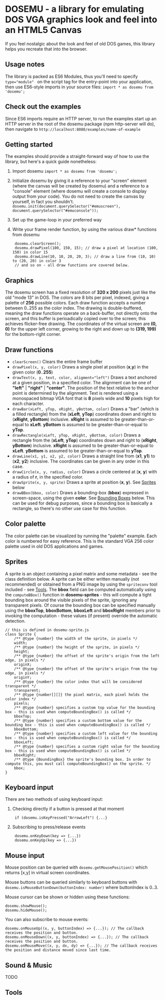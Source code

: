 # DOSEMU - a library for emulating DOS VGA graphics look and feel into an HTML5 Canvas

If you feel nostalgic about the look and feel of old DOS games, this library helps you recreate that into the browser.

## Usage notes

The library is packed as ES6 Modules, thus you'll need to specify
```type="module" ```
on the script tag for the entry-point into your application, then
use ES6-style imports in your source files:
```import * as dosemu from 'dosemu'; ```


## Check out the examples

Since ES6 imports require an HTTP server, to run the examples start up an HTTP server in the root of the dosemu package (npm http-server will do), then navigate to
```http://localhost:8080/examples/name-of-example```

## Getting started

The examples should provide a straight-forward way of how to use the library, but
here's a quick guide nonetheless:
1. Import dosemu
```import * as dosemu from 'dosemu';```

2. Initialize dosemu by giving it a reference to your "screen" element
(where the canvas will be created by dosemu) and a reference to a "console" element
(where dosemu will create a console to display output from your code).
You do not need to create the canvas by yourself, in fact you shouldn't.
```dosemu.init(document.querySelector("#emuscreen"), document.querySelector("#emuconsole"));```

3. Set up the game-loop in your preferred way
4. Write your frame render function, by using the various draw* functions from dosemu

        dosemu.clearScreen();
        dosemu.drawPixel(100, 150, 15); // draw a pixel at location (100, 150) in color 15
        dosemu.drawLine(10, 10, 20, 20, 3); // draw a line from (10, 10) to (20, 20) in color 3
        // and so on - all draw functions are covered below.

## Graphics

The dosemu screen has a fixed resolution of **320 x 200** pixels just like the old "mode 13" in DOS.
The colors are 8 bits per pixel, indexed, giving a palette of **256** possible colors.
Each draw function accepts a number between 0..255 as the color index.
The drawing is double-buffered, meaning the draw functions operate on a back-buffer, not directly onto the screen, and this buffer is perioadically copied over to the screen; this achieves flicker-free drawing.
The coordinates of the virtual screen are **(0, 0)** for the upper left corner, growing to the right and down up to **(319, 199)** for the bottom-right corner.

## Draw functions

* ```clearScreen()```
Clears the entire frame buffer
* ```drawPixel(x, y, color)```
Draws a single pixel at position (**x**,**y**) in the given color (**0**..**255**)
* ```drawText(x, y, text, color, aligment="left")```
Draws a text anchored at a given position, in a specified color.
The alignment can be one of **"left"** | **"right"** | **"center"**. The position of the text relative to the anchor point is determined by the alignment.
Text is rendered using a monospaced bitmap VGA font that is **8** pixels wide and **10** pixels high for each character.
* ```drawBar(xLeft, yTop, xRight, yBottom, color)```
Draws a "bar" (which is a filled rectangle) from the (**xLeft**, **yTop**) coordinates down and right to (**xRight**, **yBottom**) inclusive.
**xRight** is assumed to be greater-than-or-equal to **xLeft**.
**yBottom** is assumed to be greater-than-or-equal to **yTop**.
* ```drawRectangle(xLeft, yTop, xRight, yBottom, color)```
Draws a rectangle from the (**xLeft**, **yTop**) coordinates down and right to (**xRight**, **yBottom**) inclusive.
**xRight** is assumed to be greater-than-or-equal to **xLeft**.
**yBottom** is assumed to be greater-than-or-equal to **yTop**.
* ```drawLine(x1, y1, x2, y2, color)```
Draws a straight line from (**x1**, **y1**) to (**x2**, **y2**) inclusive.
The coordinates can be given in any order in this case.
* ```drawCircle(x, y, radius, color)```
Draws a circle centered at (**x**, **y**) with a radius of **r**, in the specified color.
* ```drawSprite(x, y, sprite)```
Draws a sprite at position (**x**, **y**). See [Sprites](#Sprites) below
* ```drawBBox(bbox, color)```
Draws a bounding-box (**bbox**) expressed in screen-space, using the given **color**. See [Bounding Boxes](#BBox) below.
This can be used for debug purposes, since a bounding box is basically a rectangle, so there's no other use case for this function.

## Color palette

The color palette can be visualized by running the "palette" example. Each color is numbered for easy reference.
This is the standard VGA 256 color palette used in old DOS applications and games.

## <a name="Sprites"></a>Sprites
A sprite is an object containing a pixel matrix and some metadata - see the class definition below.
A sprite can be either written manually (not recommended) or obtained from a PNG image by using the `spriteconv` tool included - see [Tools](#tools).
The **bbox** field can be computed automatically using the `computeBBox()` function in **dosemu-sprites** - this will compute a tight bounding box around the visible pixels of the sprite, ignoring any transparent pixels.
Of course the bounding box can be specified manually using the **bboxTop**, **bboxBottom**, **bboxLeft** and **bboxRight** members prior to invoking the computation - these values (if present) override the automatic detection.
```
// this is defined in dosemu-sprite.js
class Sprite {
	/** @type {number} the width of the sprite, in pixels */
	width;
	/** @type {number} the height of the sprite, in pixels */
	height;
	/** @type {number} the offset of the sprite's origin from the left edge, in pixels */
	originX;
	/** @type {number} the offset of the sprite's origin from the top edge, in pixels */
	originY;
	/** @type {number} the color index that will be considered transparent */
	transparent;
	/** @type {number[][]} the pixel matrix, each pixel holds the color index */
	pixels;
	/** @type {number} specifies a custom top value for the bounding box - this is used when computeBoundingBox() is called */
	bboxTop;
	/** @type {number} specifies a custom bottom value for the bounding box - this is used when computeBoundingBox() is called */
	bboxBottom;
	/** @type {number} specifies a custom left value for the bounding box - this is used when computeBoundingBox() is called */
	bboxLeft;
	/** @type {number} specifies a custom right value for the bounding box - this is used when computeBoundingBox() is called */
	bboxRight;
	/** @type {BoundingBox} the sprite's bounding box. In order to compute this, you must call computeBoundingBox() on the sprite. */
	bbox;
}
```

## Keyboard input

There are two methods of using keyboard input:
1. Checking directly if a button is pressed at that moment

        if (dosemu.isKeyPressed("ArrowLeft") {...}

2. Subscribing to press/release events

        dosemu.onKeyDown(key => {...})
        dosemu.onKeyUp(key => {...})

## Mouse input
Mouse position can be queried with
`dosemu.getMousePosition()` which returns [x,y] in virtual screen coordinates.

Mouse buttons can be queried similarly to keyboard buttons with
`dosemu.isMouseButtonDown(buttonIndex: number)` where buttonIndex is 0..3.

Mouse cursor can be shown or hidden using these functions:
```
dosemu.showMouse();
dosemu.hideMouse();
```

You can also subscribe to mouse events:
```
dosemu.onMouseUp((x, y, buttonIndex) => {...}); // The callback receives the position and button.
dosemu.onMouseDown((x, y, buttonIndex) => {...}); // The callback receives the position and button.
dosemu.onMouseMove((x, y, dx, dy) => {...}); // The callback receives the position and distance moved since last time.
```

## Sound & Music

TODO

## <a name="tools"></a> Tools
